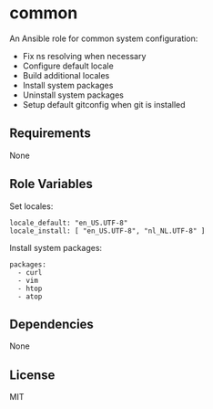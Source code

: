 common
======

An Ansible role for common system configuration:

  - Fix ns resolving when necessary
  - Configure default locale
  - Build additional locales
  - Install system packages
  - Uninstall system packages
  - Setup default gitconfig when git is installed


Requirements
------------

None


Role Variables
--------------

Set locales:

    locale_default: "en_US.UTF-8"
    locale_install: [ "en_US.UTF-8", "nl_NL.UTF-8" ]

Install system packages:

    packages:
      - curl
      - vim
      - htop
      - atop


Dependencies
------------

None


License
-------

MIT
